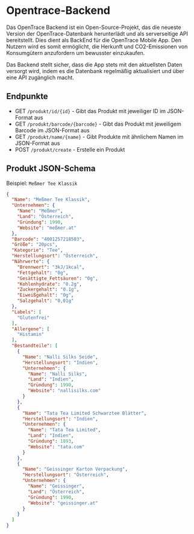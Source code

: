 # Opentrace-Backend
Das OpenTrace Backend ist ein Open-Source-Projekt, das die neueste Version der OpenTrace-Datenbank herunterlädt und als serverseitige API bereitstellt. Dies dient als BackEnd für die OpenTrace Mobile App. Den Nutzern wird es somit ermöglicht, die Herkunft und CO2-Emissionen von Konsumgütern anzufordern um bewusster einzukaufen.

Das Backend stellt sicher, dass die App stets mit den aktuellsten Daten versorgt wird, indem es die Datenbank regelmäßig aktualisiert und über eine API zugänglich macht.

## Endpunkte
- GET `/produkt/id/{id}` - Gibt das Produkt mit jeweiliger ID im JSON-Format aus
- GET `/produkt/barcode/{barcode}` - Gibt das Produkt mit jeweiligem Barcode im JSON-Format aus
- GET `/produkt/name/{name}` - Gibt Produkte mit ähnlichem Namen im JSON-Format aus
- POST `/produkt/create` - Erstelle ein Produkt

## Produkt JSON-Schema
Beispiel: `Meßmer Tee Klassik`
```json
{
  "Name": "Meßmer Tee Klassik",
  "Unternehmen": {
    "Name": "Meßmer",
    "Land": "Österreich",
    "Gründung": 1990,
    "Website": "meßmer.at"
  },
  "Barcode": "4001257218503",
  "Größe": "20pcs",
  "Kategorie": "Tee",
  "Herstellungsort": "Österreich",
  "Nährwerte": {
    "Brennwert": "3kJ/1kcal",
    "Fettgehalt": "0g",
    "Gesättigte_Fettsäuren": "0g",
    "Kohlenhydrate": "0.2g",
    "Zuckergehalt": "0.1g",
    "Eiweißgehalt": "0g",
    "Salzgehalt": "0,01g"
  },
  "Labels": [
    "Glutenfrei"
  ],
  "Allergene": [
    "Histamin"
  ],
  "Bestandteile": [
    {
      "Name": "Nalli Silks Seide",
      "Herstellungsort": "Indien",
      "Unternehmen": {
        "Name": "Nalli Silks",
        "Land": "Indien",
        "Gründung": 1990,
        "Website": "nallisilks.com"
      }
    },
    {
      "Name": "Tata Tea Limited Schwarztee Blätter",
      "Herstellungsort": "Indien",
      "Unternehmen": {
        "Name": "Tata Tea Limited",
        "Land": "Indien",
        "Gründung": 1893,
        "Website": "tata.com"
      }
    },
    {
      "Name": "Geissinger Karton Verpackung",
      "Herstellungsort": "Österreich",
      "Unternehmen": {
        "Name": "Geissinger",
        "Land": "Österreich",
        "Gründung": 1990,
        "Website": "geissinger.at"
      }
    }
  ]
}
```

